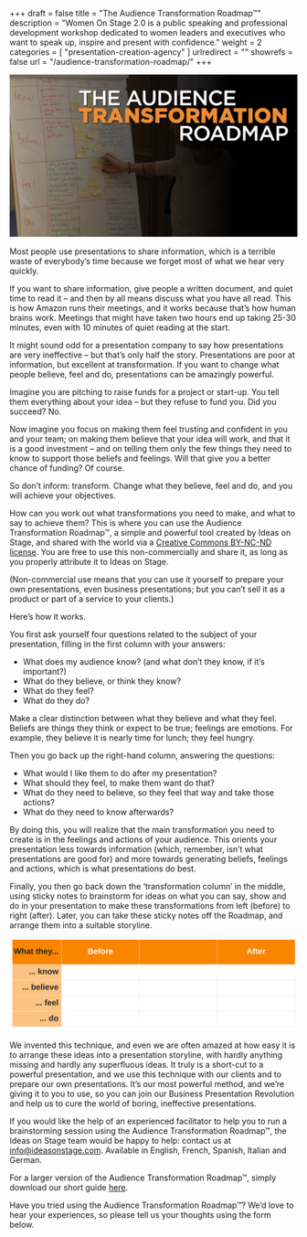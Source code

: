+++
draft		= false
title		= "The Audience Transformation Roadmap™"
description = "Women On Stage 2.0 is a public speaking and professional development workshop dedicated to women leaders and executives who want to speak up, inspire and present with confidence."
weight		= 2
categories	= [ "presentation-creation-agency" ]
urlredirect	= ""
showrefs	= false
url	 		= "/audience-transformation-roadmap/"
+++

![The Audience Transformation Roadmap™](ATR_english.jpeg)

Most people use presentations to share information, which is a terrible waste of everybody’s time because we forget most of what we hear very quickly. 

If you want to share information, give people a written document, and quiet time to read it – and then by all means discuss what you have all read. This is how Amazon runs their meetings, and it works because that’s how human brains work. Meetings that might have taken two hours end up taking 25-30 minutes, even with 10 minutes of quiet reading at the start.

It might sound odd for a presentation company to say how presentations are very ineffective – but that’s only half the story. Presentations are poor at information, but excellent at transformation. If you want to change what people believe, feel and do, presentations can be amazingly powerful.

Imagine you are pitching to raise funds for a project or start-up. You tell them everything about your idea – but they refuse to fund you. Did you succeed? No.

Now imagine you focus on making them feel trusting and confident in you and your team; on making them believe that your idea will work, and that it is a good investment – and on telling them only the few things they need to know to support those beliefs and feelings. Will that give you a better chance of funding? Of course.

So don’t inform: transform. Change what they believe, feel and do, and you will achieve your objectives.

How can you work out what transformations you need to make, and what to say to achieve them? This is where you can use the Audience Transformation Roadmap™, a simple and powerful tool created by Ideas on Stage, and shared with the world via a [Creative Commons BY-NC-ND license](https://creativecommons.org/licenses/by-nc-nd/4.0/). You are free to use this non-commercially and share it, as long as you properly attribute it to Ideas on Stage.

(Non-commercial use means that you can use it yourself to prepare your own presentations, even business presentations; but you can’t sell it as a product or part of a service to your clients.)

Here’s how it works.

You first ask yourself four questions related to the subject of your presentation, filling in the first column with your answers:

-	What does my audience know? (and what don’t they know, if it’s important?)
-	What do they believe, or think they know?
-	What do they feel?
-	What do they do?

Make a clear distinction between what they believe and what they feel. Beliefs are things they think or expect to be true; feelings are emotions. For example, they believe it is nearly time for lunch; they feel hungry.

Then you go back up the right-hand column, answering the questions:
	
-	What would I like them to do after my presentation?
-	What should they feel, to make them want do that?
-	What do they need to believe, so they feel that way and take those actions?
-	What do they need to know afterwards?

By doing this, you will realize that the main transformation you need to create is in the feelings and actions of your audience. This orients your presentation less towards information (which, remember, isn’t what presentations are good for) and more towards generating beliefs, feelings and actions, which is what presentations do best.

Finally, you then go back down the ‘transformation column’ in the middle, using sticky notes to brainstorm for ideas on what you can say, show and do in your presentation to make these transformations from left (before) to right (after). Later, you can take these sticky notes off the Roadmap, and arrange them into a suitable storyline.

![The Audience Transformation Roadmap™ matrix](atr_matrix.svg)

We invented this technique, and even we are often amazed at how easy it is to arrange these ideas into a presentation storyline, with hardly anything missing and hardly any superfluous ideas. It truly is a short-cut to a powerful presentation, and we use this technique with our clients and to prepare our own presentations. It’s our most powerful method, and we’re giving it to you to use, so you can join our Business Presentation Revolution and help us to cure the world of boring, ineffective presentations.

If you would like the help of an experienced facilitator to help you to run a brainstorming session using the Audience Transformation Roadmap™, the Ideas on Stage team would be happy to help: contact us at info@ideasonstage.com. Available in English, French, Spanish, Italian and German.

For a larger version of the Audience Transformation Roadmap™, simply download our short guide [here](./ATR_template_Ideas_on_Stage.pdf).

Have you tried using the Audience Transformation Roadmap™? We’d love to hear your experiences, so please tell us your thoughts using the form below.

